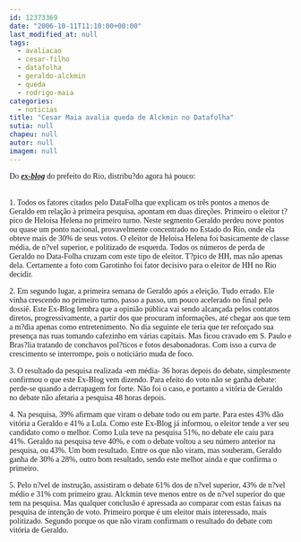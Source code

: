 ```yaml
---
id: 12373369
date: "2006-10-11T11:10:00+00:00"
last_modified_at: null
tags:
  - avaliacao
  - cesar-filho
  - datafolha
  - geraldo-alckmin
  - queda
  - rodrigo-maia
categories:
  - noticias
title: "Cesar Maia avalia queda de Alckmin no Datafolha"
sutia: null
chapeu: null
autor: null
imagem: null
---
```

<p><P><FONT face=Verdana>Do <STRONG><EM><A href=\"https://cesarmaia.blogspot.com/\" target=_blank>ex-blog</A></EM></STRONG> do prefeito do Rio, distribu?do agora há pouco:</FONT></P></p>
<p><P><BR><FONT face=Verdana>1. Todos os fatores citados pelo DataFolha que explicam os três pontos a menos de Geraldo em relação à primeira pesquisa, apontam em duas direções. Primeiro o eleitor t?pico de Heloisa Helena no primeiro turno. Neste segmento Geraldo perdeu nove pontos ou quase um ponto nacional, provavelmente concentrado no Estado do Rio, onde ela obteve mais de 30% de seus votos. O eleitor de Heloisa Helena foi basicamente de classe média, de n?vel superior, e politizado de esquerda. Todos os números de perda de Geraldo no Data-Folha cruzam com este tipo de eleitor. T?pico de HH, mas não apenas dela. Certamente a foto com Garotinho foi fator decisivo para o eleitor de HH no Rio decidir. </FONT></P></p>
<p><P><FONT face=Verdana>2. Em segundo lugar, a primeira semana de Geraldo após a eleição. Tudo errado. Ele vinha crescendo no primeiro turno, passo a passo, um pouco acelerado no final pelo dossiê. Este Ex-Blog lembra que a opinião pública vai sendo alcançada pelos contatos diretos, progressivamente, a partir dos que procuram informações, até chegar aos que tem a m?dia apenas como entretenimento. No dia seguinte ele teria que ter reforçado sua presença nas ruas tomando cafezinho em várias capitais. Mas ficou cravado em S. Paulo e Bras?lia tratando de conchavos pol?ticos e fotos desabonadoras. Com isso a curva de crescimento se interrompe, pois o noticiário muda de foco. </FONT></P></p>
<p><P><FONT face=Verdana>3. O resultado da pesquisa realizada -em média- 36 horas depois do debate, simplesmente confirmou o que este Ex-Blog vem dizendo. Para efeito do voto não se ganha debate: perde-se quando a derrapagem for forte. Não foi o caso, e portanto a vitória de Geraldo no debate não afetaria a pesquisa 48 horas depois. </FONT></P></p>
<p><P><FONT face=Verdana>4. Na pesquisa, 39% afirmam que viram o debate todo ou em parte. Para estes 43% dão vitória a Geraldo e 41% a Lula. Como este Ex-Blog já informou, o eleitor tende a ver seu candidato como o melhor. Como Lula teve na pesquisa 51%, no debate ele caiu para 41%. Geraldo na pesquisa teve 40%, e com o debate voltou a seu número anterior na pesquisa, ou 43%. Um bom resultado. Entre os que não viram, mas souberam, Geraldo ganha de 30% a 28%, outro bom resultado, sendo este melhor ainda e que confirma o primeiro.</FONT></P></p>
<p><P><FONT face=Verdana>5. Pelo n?vel de instrução, assistiram o debate 61% dos de n?vel superior, 43% de n?vel médio e 31% com primeiro grau. Alckmin teve menos entre os de n?vel superior do que tem na pesquisa. Mas qualquer conclusão é apressada ao comparar com estas faixas na pesquisa de intenção de voto. Primeiro porque é um eleitor mais interessado, mais politizado. Segundo porque os que não viram confirmam o resultado do debate com vitória de Geraldo.</FONT></P> </p>
